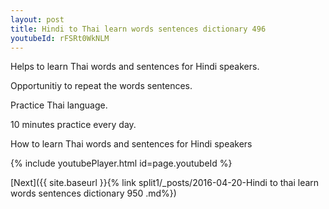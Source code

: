 ```yaml
---
layout: post
title: Hindi to Thai learn words sentences dictionary 496 
youtubeId: rFSRt0WkNLM
---
```

 
 
Helps to learn Thai words and sentences for Hindi speakers.

Opportunitiy to repeat the words sentences. 

Practice Thai language. 
 
10 minutes practice every day. 
 
How to learn Thai words and sentences for Hindi speakers 
 
{% include youtubePlayer.html id=page.youtubeId %}
 
 
[Next]({{ site.baseurl }}{% link  split1/_posts/2016-04-20-Hindi to thai learn words sentences dictionary 950 .md%})
 
